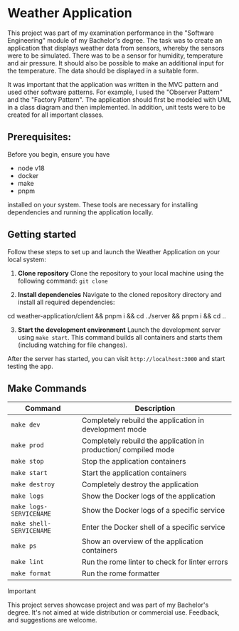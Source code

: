 # Weather Application
This project was part of my examination performance in the "Software Engineering" module of my Bachelor's degree. The task was to create an application that displays weather data from sensors, whereby the sensors were to be simulated. There was to be a sensor for humidity, temperature and air pressure. It should also be possible to make an additional input for the temperature. The data should be displayed in a suitable form. 

It was important that the application was written in the MVC pattern and used other software patterns. For example, I used the "Observer Pattern" and the "Factory Pattern". The application should first be modeled with UML in a class diagram and then implemented. In addition, unit tests were to be created for all important classes.

## Prerequisites:
Before you begin, ensure you have

- node v18
- docker
- make
- pnpm

installed on your system. These tools are necessary for installing dependencies and running the application locally.

## Getting started

Follow these steps to set up and launch the Weather Application on your local system:

1. **Clone repository**
Clone the repository to your local machine using the following command:
`git clone `

2. **Install dependencies**
Navigate to the cloned repository directory and install all required dependencies:

cd weather-application/client && pnpm i && cd ../server && pnpm i && cd ..

3. **Start the development environment**
Launch the development server using `make start`. This command builds all containers and starts them (including watching for file changes).

After the server has started, you can visit `http://localhost:3000` and start testing the app.

## Make Commands

| Command                  | Description                                                     |
| ------------------------ | --------------------------------------------------------------- |
| `make dev`               | Completely rebuild the application in development mode          |
| `make prod`              | Completely rebuild the application in production/ compiled mode |
| `make stop`              | Stop the application containers                                 |
| `make start`             | Start the application containers                                |
| `make destroy`           | Completely destroy the application                              |
| `make logs`              | Show the Docker logs of the application                         |
| `make logs-SERVICENAME`  | Show the Docker logs of a specific service                      |
| `make shell-SERVICENAME` | Enter the Docker shell of a specific service                    |
| `make ps`                | Show an overview of the application containers                  |
| `make lint`              | Run the rome linter to check for linter errors                  |
| `make format`            | Run the rome formatter                                          |

> [!IMPORTANT]
> This project serves showcase project and was part of my Bachelor's degree. It's not aimed at wide distribution or commercial use. Feedback, and suggestions are welcome.
